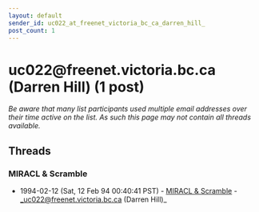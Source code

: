 ```yaml
---
layout: default
sender_id: uc022_at_freenet_victoria_bc_ca_darren_hill_
post_count: 1
---
```


# uc022<span>@</span>freenet.victoria.bc.ca (Darren Hill) (1 post)

_Be aware that many list participants used multiple email addresses over their time active on the list. As such this page may not contain all threads available._

## Threads

### MIRACL & Scramble
+ 1994-02-12 (Sat, 12 Feb 94 00:40:41 PST) - [MIRACL & Scramble](/archive/1994/02/a1f6785374a24b7461f9d11858931393a3fd6c43f524ad07f91cebb25d8fbab2) - _uc022@freenet.victoria.bc.ca (Darren Hill)_

